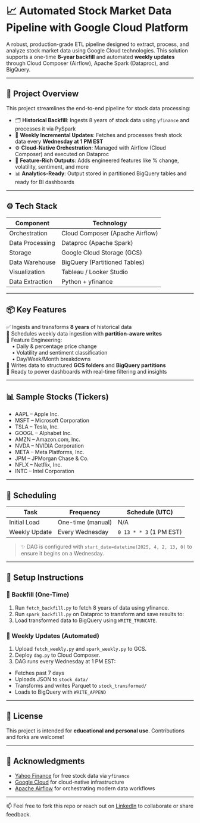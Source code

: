# 📈 Automated Stock Market Data Pipeline with Google Cloud Platform

A robust, production-grade ETL pipeline designed to extract, process, and analyze stock market data using Google Cloud technologies. This solution supports a one-time **8-year backfill** and automated **weekly updates** through Cloud Composer (Airflow), Apache Spark (Dataproc), and BigQuery.

---

## 🚀 Project Overview

This project streamlines the end-to-end pipeline for stock data processing:

- 🗂️ **Historical Backfill**: Ingests 8 years of stock data using `yfinance` and processes it via PySpark
- 🔁 **Weekly Incremental Updates**: Fetches and processes fresh stock data every **Wednesday at 1 PM EST**
- ⚙️ **Cloud-Native Orchestration**: Managed with Airflow (Cloud Composer) and executed on Dataproc
- 🧠 **Feature-Rich Outputs**: Adds engineered features like % change, volatility, sentiment, and more
- 📊 **Analytics-Ready**: Output stored in partitioned BigQuery tables and ready for BI dashboards

---

## ⚙️ Tech Stack

| Component         | Technology                        |
|------------------|------------------------------------|
| Orchestration     | Cloud Composer (Apache Airflow)   |
| Data Processing   | Dataproc (Apache Spark)           |
| Storage           | Google Cloud Storage (GCS)        |
| Data Warehouse    | BigQuery (Partitioned Tables)     |
| Visualization     | Tableau / Looker Studio           |
| Data Extraction   | Python + yfinance                 |

---

## 📦 Key Features

✅ Ingests and transforms **8 years** of historical data  
🔄 Schedules weekly data ingestion with **partition-aware writes**  
🧮 Feature Engineering:  
&nbsp;&nbsp;&nbsp;&nbsp;• Daily & percentage price change  
&nbsp;&nbsp;&nbsp;&nbsp;• Volatility and sentiment classification  
&nbsp;&nbsp;&nbsp;&nbsp;• Day/Week/Month breakdowns  
📁 Writes data to structured **GCS folders** and **BigQuery partitions**  
🔗 Ready to power dashboards with real-time filtering and insights

---

## 📊 Sample Stocks (Tickers)

- AAPL – Apple Inc.  
- MSFT – Microsoft Corporation  
- TSLA – Tesla, Inc.  
- GOOGL – Alphabet Inc.  
- AMZN – Amazon.com, Inc.  
- NVDA – NVIDIA Corporation  
- META – Meta Platforms, Inc.  
- JPM – JPMorgan Chase & Co.  
- NFLX – Netflix, Inc.  
- INTC – Intel Corporation  

---

## 📅 Scheduling

| Task            | Frequency         | Schedule (UTC)         |
|-----------------|-------------------|-------------------------|
| Initial Load    | One-time (manual) | N/A                     |
| Weekly Update   | Every Wednesday   | `0 13 * * 3` (1 PM EST) |

> ✨ DAG is configured with `start_date=datetime(2025, 4, 2, 13, 0)` to ensure it begins on a Wednesday.

---

## 🚀 Setup Instructions

### 🔹 Backfill (One-Time)
1. Run `fetch_backfill.py` to fetch 8 years of data using yfinance.
2. Run `spark_backfill.py` on Dataproc to transform and save results to:
3. Load transformed data to BigQuery using `WRITE_TRUNCATE`.

### 🔹 Weekly Updates (Automated)
1. Upload `fetch_weekly.py` and `spark_weekly.py` to GCS.
2. Deploy `dag.py` to Cloud Composer.
3. DAG runs every Wednesday at 1 PM EST:
- Fetches past 7 days
- Uploads JSON to `stock_data/`
- Transforms and writes Parquet to `stock_transformed/`
- Loads to BigQuery with `WRITE_APPEND`

---

## 📜 License

This project is intended for **educational and personal use**. Contributions and forks are welcome!

---

## 🙌 Acknowledgments

- [Yahoo Finance](https://finance.yahoo.com/) for free stock data via `yfinance`
- [Google Cloud](https://cloud.google.com/) for cloud-native infrastructure
- [Apache Airflow](https://airflow.apache.org/) for orchestrating modern data workflows

---

📫 Feel free to fork this repo or reach out on [LinkedIn](https://linkedin.com/) to collaborate or share feedback.



